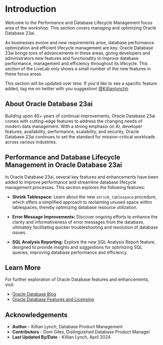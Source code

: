 # Introduction

Welcome to the Performance and Database Lifecycle Management focus area of the workshop. This section covers managing and optimizing Oracle Database 23ai.

As businesses evolve and new requirements arise, database performance optimization and efficient lifecycle management are key. Oracle Database 23ai brings tons of advancements in these areas, giving developers and administrators new features and functionality to improve database performance, management and efficiency throughout its lifecycle. This section of the LiveLab only shows a small number of the new features in these focus areas. 

This section will be updated over time. If you'd like to see a specific feature added, tag me on twitter with you suggestion! [@Killianlynchh](https://twitter.com/Killianlynchh)

## About Oracle Database 23ai

Building upon 40+ years of continual improvements, Oracle Database 23ai comes with cutting-edge features to address the changing needs of modern data management. With a strong emphasis on AI, developer features, availability, performance, scalability, and security, Oracle Database 23ai continues to set the standard for mission-critical workloads across various industries.

## Performance and Database Lifecycle Management in Oracle Database 23ai

In Oracle Database 23ai, several key features and enhancements have been added to improve performance and streamline database lifecycle management processes. This section explores the following features:

- **Shrink Tablespace:** Learn about the new `shrink_tablespace` procedure, which offers a simplified approach to reclaiming unused space within tablespaces, thereby optimizing database resource utilization.

- **Error Message Improvements:** Discover ongoing efforts to enhance the clarity and informativeness of error messages from the database, ultimately facilitating quicker troubleshooting and resolution of database issues.

- **SQL Analysis Reporting:** Explore the new SQL Analysis Report feature, designed to provide insights and suggestions for optimizing SQL queries, improving database performance and efficiency.

## Learn More

For further exploration of Oracle Database features and enhancements, visit: 

- [Oracle Database Blog](http://blogs.oracle.com/database)
- [Oracle Database Features and Licensing](https://apex.oracle.com/database-features/)

## Acknowledgements
* **Author** - Killian Lynch, Database Product Management
* **Contributors** - Dom Giles, Distinguished Database Product Manager
* **Last Updated By/Date** - Killian Lynch, April 2024